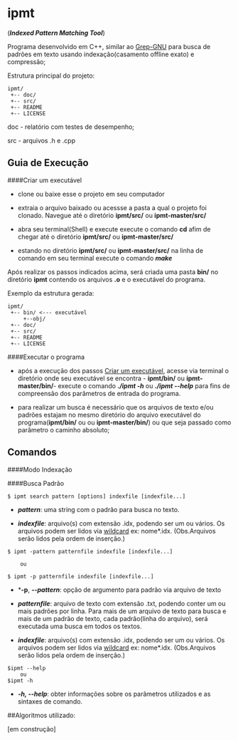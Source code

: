 # ipmt 
(***Indexed Pattern Matching Tool***)

Programa desenvolvido em C++, similar ao [Grep-GNU](https://www.gnu.org/software/grep/) para busca de padrões em texto usando indexação(casamento offline exato) e compressão;

Estrutura principal do projeto:

```
ipmt/
 +-- doc/
 +-- src/
 +-- README
 +-- LICENSE
 ```

 doc -  relatório com testes de desempenho;
 
 src - arquivos .h e .cpp


## Guia de Execução

####Criar um executável

- clone ou baixe esse o projeto em seu computador

- extraia o arquivo baixado ou acessse a pasta a qual o projeto foi clonado. Navegue até o diretório **ipmt/src/** ou **ipmt-master/src/**

- abra seu terminal(Shell) e execute execute o comando **cd** afim de chegar até o diretório **ipmt/src/** ou **ipmt-master/src/**

- estando no diretório **ipmt/src/** ou **ipmt-master/src/** na linha de comando em seu terminal execute o comando ***make***

Após realizar os passos indicados acima, será criada uma pasta **bin/** no diretório **ipmt** contendo os arquivos **.o** e o executável do programa.

Exemplo da estrutura gerada:
```
ipmt/
 +-- bin/ <--- executável
     +--obj/
 +-- doc/
 +-- src/
 +-- README
 +-- LICENSE
 ```

####Executar o programa

- após a execução dos passos [Criar um executável](https://github.com/lab-experiments/ipmt/#criar-um-executável), acesse via terminal o diretório onde seu executável se encontra - **ipmt/bin/** ou **ipmt-master/bin/**- execute o comando ***./ipmt -h*** ou ***./ipmt --help*** para fins de compreensão dos parâmetros de entrada do programa.

- para realizar um busca é necessário que os arquivos  de texto e/ou padrões estajam no mesmo diretório do arquivo executável do programa(**ipmt/bin/** ou ou **ipmt-master/bin/**) ou que seja passado como parâmetro o caminho absoluto;


## Comandos

####Modo Indexação



####Busca Padrão

```
$ ipmt search pattern [options] indexfile [indexfile...]

```

-  ***pattern***: uma string com o padrão para busca no texto.

-  ***indexfile***: arquivo(s) com extensão .idx, podendo ser um ou vários. Os arquivos podem ser lidos via [wildcard](https://www.gnu.org/software/make/manual/html_node/Wildcard-Examples.html) ex: nome*.idx. (Obs.Arquivos serão lidos pela ordem de inserção.)


```
$ ipmt -pattern patternfile indexfile [indexfile...]

    ou

$ ipmt -p patternfile indexfile [indexfile...]
```
-   ***-p**, ***--pattern***: opção de argumento para padrão via arquivo de texto

-   ***patternfile***: arquivo de texto com extensão .txt, podendo conter um ou mais padrões por linha.
Para mais de um arquivo de texto para busca e mais de um padrão de texto, cada padrão(linha do arquivo), será executada uma busca em todos os textos.

-  ***indexfile***: arquivo(s) com extensão .idx, podendo ser um ou vários. Os arquivos podem ser lidos via [wildcard](https://www.gnu.org/software/make/manual/html_node/Wildcard-Examples.html) ex: nome*.idx. (Obs.Arquivos serão lidos pela ordem de inserção.)


```
$ipmt --help
    ou
$ipmt -h
```
- ***-h, --help***: obter informações sobre os parâmetros utilizados e as sintaxes de comando.



##Algoritmos utilizado:

[em construção]
